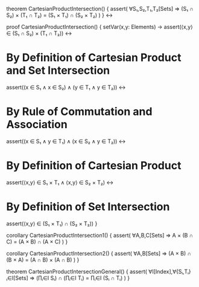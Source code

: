 theorem CartesianProductIntersection() {
  assert(
    ∀S₁,S₂,T₁,T₂[Sets] ⇒ 
    (S₁ ∩ S₂) × (T₁ ∩ T₂) = (S₁ × T₁) ∩ (S₂ × T₂)
  )
} ↔

proof CartesianProductIntersection() {
  setVar(x,y: Elements) →
  assert(⟨x,y⟩ ∈ (S₁ ∩ S₂) × (T₁ ∩ T₂)) ↔
  
  # By Definition of Cartesian Product and Set Intersection
  assert((x ∈ S₁ ∧ x ∈ S₂) ∧ (y ∈ T₁ ∧ y ∈ T₂)) ↔
  
  # By Rule of Commutation and Association
  assert((x ∈ S₁ ∧ y ∈ T₁) ∧ (x ∈ S₂ ∧ y ∈ T₂)) ↔
  
  # By Definition of Cartesian Product
  assert(⟨x,y⟩ ∈ S₁ × T₁ ∧ ⟨x,y⟩ ∈ S₂ × T₂) ↔
  
  # By Definition of Set Intersection
  assert(⟨x,y⟩ ∈ (S₁ × T₁) ∩ (S₂ × T₂))
}

corollary CartesianProductIntersection1() {
  assert(
    ∀A,B,C[Sets] ⇒
    A × (B ∩ C) = (A × B) ∩ (A × C)
  )
}

corollary CartesianProductIntersection2() {
  assert(
    ∀A,B[Sets] ⇒
    (A × B) ∩ (B × A) = (A ∩ B) × (A ∩ B)
  )
}

theorem CartesianProductIntersectionGeneral() {
  assert(
    ∀I[Index],∀{Sᵢ,Tᵢ}ᵢ∈I[Sets] ⇒
    (∏ᵢ∈I Sᵢ) ∩ (∏ᵢ∈I Tᵢ) = ∏ᵢ∈I (Sᵢ ∩ Tᵢ)
  )
}